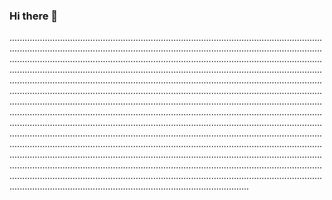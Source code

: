 ### Hi there 👋

.......................................................................................................................................................................................................................................................................................................................................................................................................................................................................................................................................................................................................................................................................................................................................................................................................................................................................................................................................................................................................................................................................................................................................................................................................................................................................................................................................................................................................................................................................................................................................................................................................................................................................................................................................................................................................................................................................................................